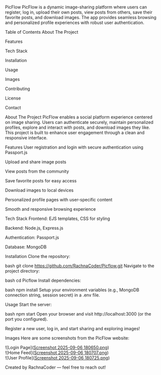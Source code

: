 PicFlow
PicFlow is a dynamic image-sharing platform where users can register, log in, upload their own posts, view posts from others, save their favorite posts, and download images. The app provides seamless browsing and personalized profile experiences with robust user authentication.

Table of Contents
About The Project

Features

Tech Stack

Installation

Usage

Images

Contributing

License

Contact

About The Project
PicFlow enables a social platform experience centered on image sharing. Users can authenticate securely, maintain personalized profiles, explore and interact with posts, and download images they like. This project is built to enhance user engagement through a clean and responsive interface.

Features
User registration and login with secure authentication using Passport.js

Upload and share image posts

View posts from the community

Save favorite posts for easy access

Download images to local devices

Personalized profile pages with user-specific content

Smooth and responsive browsing experience

Tech Stack
Frontend: EJS templates, CSS for styling

Backend: Node.js, Express.js

Authentication: Passport.js

Database: MongoDB

Installation
Clone the repository:

bash
git clone https://github.com/RachnaCoder/Picflow.git
Navigate to the project directory:

bash
cd Picflow
Install dependencies:

bash
npm install
Setup your environment variables (e.g., MongoDB connection string, session secret) in a .env file.

Usage
Start the server:

bash
npm start
Open your browser and visit http://localhost:3000 (or the port you configured).

Register a new user, log in, and start sharing and exploring images!

Images
Here are some screenshots from the PicFlow website:

![Login Page]([Screenshot 2025-09-06 180650.png](https://github.com/RachnaCoder/Picflow/blob/a023c51019dc4d5b3c901cdbcad3561381ce57ab/Screenshot%202025-09-06%20180650.png))  
![Home Feed]([Screenshot 2025-09-06 180707.png](https://github.com/RachnaCoder/Picflow/blob/a023c51019dc4d5b3c901cdbcad3561381ce57ab/Screenshot%202025-09-06%20180707.png))  
![User Profile]([Screenshot 2025-09-06 180725.png](https://github.com/RachnaCoder/Picflow/blob/a023c51019dc4d5b3c901cdbcad3561381ce57ab/Screenshot%202025-09-06%20180725.png))  


Created by RachnaCoder — feel free to reach out!

